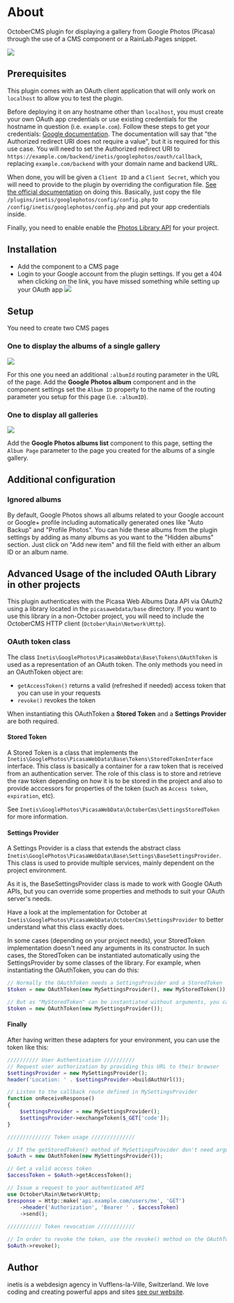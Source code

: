 # About
OctoberCMS plugin for displaying a gallery from Google Photos (Picasa) through the use of a CMS component or a RainLab.Pages snippet.

<img src="https://user-images.githubusercontent.com/16371551/28569844-dc3f11ce-713b-11e7-8ce6-24e2cae156b2.gif">

## Prerequisites
This plugin comes with an OAuth client application that will only work on `localhost` to allow you to test the plugin.

Before deploying it on any hostname other than `localhost`, you must create your own OAuth app credentials or use existing credentials for the hostname in question (i.e. `example.com`). Follow these steps to get your credentials: [Google documentation](https://developers.google.com/identity/sign-in/web/devconsole-project). 
The documentation will say that "the Authorized redirect URI does not require a value", but it is required for this use case. You will need to set the Authorized redirect URI to `https://example.com/backend/inetis/googlephotos/oauth/callback`, replacing `example.com/backend` with your domain name and backend URL.

When done, you will be given a `Client ID` and a `Client Secret`, which you will need to provide to the plugin by overriding the configuration file. [See the official documentation](https://octobercms.com/docs/plugin/settings#file-configuration) on doing this. Basically, just copy the file `/plugins/inetis/googlephotos/config/config.php` to `/config/inetis/googlephotos/config.php` and put your app credentials inside.

Finally, you need to enable enable the [Photos Library API](https://console.cloud.google.com/apis/library/photoslibrary.googleapis.com) for your project.

## Installation
* Add the component to a CMS page
* Login to your Google account from the plugin settings. If you get a 404 when clicking on the link, you have missed something while setting up your OAuth app
  <img src="https://monosnap.com/file/1CW6okRvNjjxBXkUQiBIcFfW0BdxCs.png">
  
## Setup
You need to create two CMS pages

### One to display the albums of a single gallery
<img src="https://monosnap.com/file/bOl4CzT6FjTGD7I4PwwvYpunSIMtdP.png">

For this one you need an additional `:albumId` routing parameter in the URL of the page. 
Add the **Google Photos album** component and in the component settings set the `Album ID` property to the name of the routing parameter you setup for this page (i.e. `:albumID`).

### One to display all galleries
<img src="https://monosnap.com/file/MrAmYQtbOzUGQspvsvTMa2gw3H7zQQ.png">

Add the **Google Photos albums list** component to this page, setting the `Album Page` parameter to the page you created for the albums of a single gallery.

## Additional configuration

### Ignored albums
By default, Google Photos shows all albums related to your Google account or Google+ profile including automatically generated ones like "Auto Backup" and "Profile Photos". You can hide these albums from the plugin settings by adding as many albums as you want to the "Hidden albums" section. Just click on "Add new item" and fill the field with either an album ID or an album name.

## Advanced Usage of the included OAuth Library in other projects
This plugin authenticates with the Picasa Web Albums Data API via OAuth2 using a library located in the `picasawebdata/base` directory.
If you want to use this library in a non-October project, you will need to include the OctoberCMS HTTP client (`October\Rain\Network\Http`).

### OAuth token class
The class `Inetis\GooglePhotos\PicasaWebData\Base\Tokens\OAuthToken` is used as a representation of an OAuth token. The only methods you need in an OAuthToken object are:
- `getAccessToken()` returns a valid (refreshed if needed) access token that you can use in your requests
- `revoke()` revokes the token

When instantiating this OAuthToken a **Stored Token** and a **Settings Provider** are both required.

#### Stored Token
A Stored Token is a class that implements the `Inetis\GooglePhotos\PicasaWebData\Base\Tokens\StoredTokenInterface` interface.
This class is basically a container for a raw token that is received from an authentication server. The role of this class is to store and retrieve the raw token depending on how it is to be stored in the project and also to provide acccessors for properties of the token (such as `Access token`, `expiration`, etc).

See `Inetis\GooglePhotos\PicasaWebData\OctoberCms\SettingsStoredToken` for more information.

#### Settings Provider
A Settings Provider is a class that extends the abstract class `Inetis\GooglePhotos\PicasaWebData\Base\Settings\BaseSettingsProvider`.
This class is used to provide multiple services, mainly dependent on the project environment.

As it is, the BaseSettingsProvider class is made to work with Google OAuth APIs, but you can override some properties and methods to suit your OAuth server's needs.

Have a look at the implementation for October at `Inetis\GooglePhotos\PicasaWebData\OctoberCms\SettingsProvider` to better understand what this class exactly does.

In some cases (depending on your project needs), your StoredToken implementation doesn't need any arguments in its constructor. In such cases, the StoredToken can be instantiated automatically using the SettingsProvider by some classes of the library.
For example, when instantiating the OAuthToken, you can do this:
```PHP
// Normally the OAuthToken needs a SettingsProvider and a StoredToken
$token = new OAuthToken(new MySettingsProvider(), new MyStoredToken());

// But as "MyStoredToken" can be instantiated without arguments, you can do this instead
$token = new OAuthToken(new MySettingsProvider());
```

#### Finally
After having written these adapters for your environment, you can use the token like this:
```PHP
////////// User Authentication //////////
// Request user authorization by providing this URL to their browser
$settingsProvider = new MySettingsProvider();
header('Location: ' . $settingsProvider->buildAuthUrl());

// Listen to the callback route defined in MySettingsProvider
function onReceiveResponse()
{
    $settingsProvider = new MySettingsProvider();
    $settingsProvider->exchangeToken($_GET['code']);
}

////////////// Token usage //////////////

// If the getStoredToken() method of MySettingsProvider don't need arguments, you don't need to instantiate a StoredToken yourself
$oAuth = new OAuthToken(new MySettingsProvider());

// Get a valid access token
$accessToken = $oAuth->getAccessToken();

// Issue a request to your authenticated API
use October\Rain\Network\Http;
$response = Http::make('api.example.com/users/me', 'GET')
    ->header('Authorization', 'Bearer ' . $accessToken)
    ->send();
    
/////////// Token revocation ////////////

// In order to revoke the token, use the revoke() method on the OAuthToken object
$oAuth->revoke();
```

## Author
inetis is a webdesign agency in Vufflens-la-Ville, Switzerland. We love coding and creating powerful apps and sites  [see our website](https://inetis.ch).

